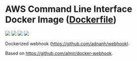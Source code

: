 # AWS Command Line Interface Docker Image ([Dockerfile](https://github.com/vladgh/docker_base_images/tree/master/webhook))
[![](https://images.microbadger.com/badges/image/vladgh/webhook.svg)](https://microbadger.com/images/vladgh/webhook "Get your own image badge on microbadger.com")
[![](https://images.microbadger.com/badges/version/vladgh/webhook.svg)](https://microbadger.com/images/vladgh/webhook "Get your own version badge on microbadger.com")
[![](https://images.microbadger.com/badges/commit/vladgh/webhook.svg)](https://microbadger.com/images/vladgh/webhook "Get your own commit badge on microbadger.com")
[![](https://images.microbadger.com/badges/license/vladgh/webhook.svg)](https://microbadger.com/images/vladgh/webhook "Get your own license badge on microbadger.com")

Dockerized webhook (https://github.com/adnanh/webhook).

Based on https://github.com/almir/docker-webhook.
